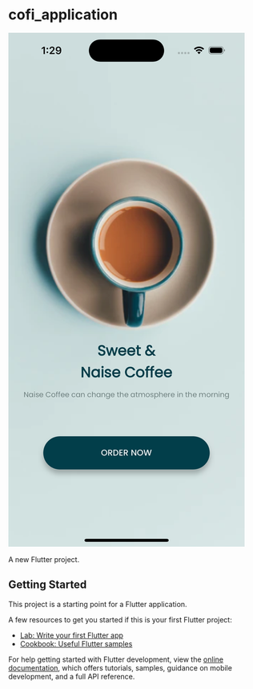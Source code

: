 # cofi_application

![Order](https://github.com/erikprakoso/cofi_application/blob/master/assets/images/Simulator%20Screenshot%20-%20iPhone%2015%20Pro%20-%202023-10-14%20at%2013.29.28.png)

A new Flutter project.

## Getting Started

This project is a starting point for a Flutter application.

A few resources to get you started if this is your first Flutter project:

- [Lab: Write your first Flutter app](https://docs.flutter.dev/get-started/codelab)
- [Cookbook: Useful Flutter samples](https://docs.flutter.dev/cookbook)

For help getting started with Flutter development, view the
[online documentation](https://docs.flutter.dev/), which offers tutorials,
samples, guidance on mobile development, and a full API reference.

